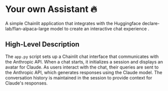 # Your own Assistant 🔥

A simple Chainlit application that integrates with the Huggingface declare-lab/flan-alpaca-large model to create an interactive chat experience .

## High-Level Description

The `app.py` script sets up a Chainlit chat interface that communicates with the Anthropic API. When a chat starts, it initializes a session and displays an avatar for Claude. As users interact with the chat, their queries are sent to the Anthropic API, which generates responses using the Claude model. The conversation history is maintained in the session to provide context for Claude's responses.


